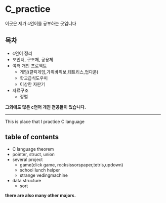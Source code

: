 # C_practice
이곳은 제가 c언어를 공부하는 곳입니다

## 목차
- c언어 정리
- 포인터, 구조체, 공용체
- 여러 개인 프로젝트
  - 게임(클릭게임,가위바위보,테트리스,업다운)
  - 학교급식도우미
  - 이상한 자판기
- 자료구조
  - 정렬  

**그외에도 많은 c언어 개인 전공들이 있습니다.**

-----------------------------------------------------


This is place that I practice C language

## table of contents
- C language theorem
- pointer, struct, union
- several project
  - game(click game, rocksissorspaper,tetris,updown)
  - school lunch helper
  - strange vedingmachine
- data structure
  - sort
  
**there are also many other majors.**
